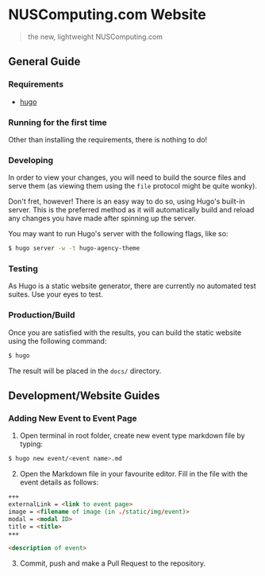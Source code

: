 # NUSComputing.com Website
> the new, lightweight NUSComputing.com

## General Guide

### Requirements

* [hugo](http://gohugo.io)

### Running for the first time

Other than installing the requirements, there is nothing to do!

### Developing

In order to view your changes, you will need to build the source files and serve them (as viewing them using the `file` protocol might be quite wonky).

Don't fret, however! There is an easy way to do so, using Hugo's built-in server. This is the preferred method as it will automatically build and reload any changes you have made after spinning up the server.

You may want to run Hugo's server with the following flags, like so:

``` bash
$ hugo server -w -t hugo-agency-theme
```

### Testing

As Hugo is a static website generator, there are currently no automated test suites. Use your eyes to test.

### Production/Build

Once you are satisfied with the results, you can build the static website using the following command:

``` bash
$ hugo
```

The result will be placed in the `docs/` directory.

## Development/Website Guides

### Adding New Event to Event Page

1. Open terminal in root folder, create new event type markdown file by typing:
``` bash
$ hugo new event/<event name>.md
```
2. Open the Markdown file in your favourite editor.
Fill in the file with the event details as follows:
``` Markdown
+++
externalLink = <link to event page>
image = <filename of image (in ./static/img/event)>
modal = <modal ID>
title = <title>
+++

<description of event>
```
3. Commit, push and make a Pull Request to the repository.
